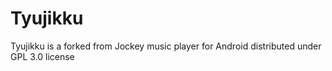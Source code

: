 # Tyujikku

Tyujikku is a forked from Jockey music player for Android distributed under GPL 3.0 license
